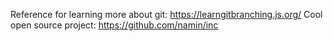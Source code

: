 Reference for learning more about git: https://learngitbranching.js.org/
Cool open source project: https://github.com/namin/inc

